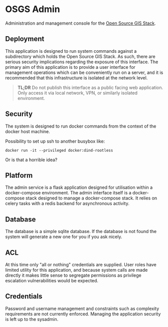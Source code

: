 # OSGS Admin

Administration and management console for the [Open Source GIS Stack](https://github.com/kartoza/osgs).

## Deployment

This application is designed to run system commands against a subdirectory which holds the Open Source GIS Stack. As such, there are serious security implications regarding the exposure of this interface. The primary aim of this application is to provide a user interface for management operations which can be conveniently run on a server, and it is recommended that this infrastructure is isolated at the network level.

> **TL;DR** Do not publish this interface as a public facing web application. Only access it via local network, VPN, or similarly isolated environment.

## Security

The system is designed to run docker commands from the context of the docker host machine.

Possibility to set up ssh to another busybox like:

```
docker run -it --privileged docker:dind-rootless
```

Or is that a horrible idea?

## Platform

The admin service is a flask application designed for utilisation within a docker-compose environment. The admin interface itself is a docker-compose stack designed to manage a docker-compose stack. It relies on celery tasks with a redis backend for asynchronous activity.

## Database

The database is a simple sqlite database. If the database is not found the system will generate a new one for you if you ask nicely.

## ACL

At this time only "all or nothing" credentials are supplied. User roles have limited utility for this application, and because system calls are made directly it makes little sense to segregate permissions as privilege escalation vulnerabilities would be expected.

## Credentials

Password and username management and constraints such as complexity requirements are not currently enforced. Managing the application security is left up to the sysadmin.
